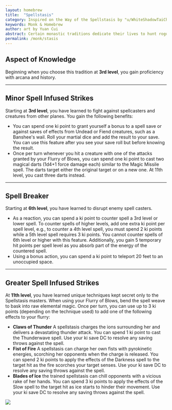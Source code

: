 ```yaml
---
layout: homebrew
title:  "Spellstasis"
category: Inspired on the Way of the Spellstasis by "u/WhiteShadowTaiChi" and on the Assassin from Diablo 2
keywords: Monk & Homebrew
author: art by Yuan Cui
abstract: Certain monastic traditions dedicate their lives to hunt rogue wizards who have made pacts with fiends or creatures from the lower planes. They live in meditation and draw their power from within, not from external forces that could easily mask demonic interference. To this end, they bask into small spell-like abilities and on honing the natural martial abilities of their bodies, both physical and mental. 
permalink: /monk/stasis
---
```




## Aspect of Knowledge


Beginning when you choose this tradition at **3rd level**, you gain proficiency with arcana and history.

___

## Minor Spell Infused Strikes

Starting at **3rd level**, you have learned to fight against spellcasters and creatures from other planes. You gain the following benefits:

* You can spend one ki point to grant yourself a bonus to a spell save or against saves of effects from Undead or Fiend creatures, such as a Banshee's wail. Roll your martial dice and add the result to your save. You can use this feature after you see your save roll but before knowing the result.
* Once per turn whenever you hit a creature with one of the attacks granted by your Flurry of Blows, you can spend one ki point to cast two magical darts (1d4+1 force damage each) similar to the Magic Missile spell. The darts target either the original target or on a new one. At 11th level, you cast three darts instead.


___

## Spell Breaker

Starting at **6th level**, you have learned to disrupt enemy spell casters.

* As a reaction, you can spend a ki point to counter spell a 3rd level or lower spell. To counter spells of higher levels, add one extra ki point per spell level, e.g., to counter a 4th level spell, you must spend 2 ki points while a 5th level spell requires 3 ki points. You cannot counter spells of 6th level or higher with this feature. Additionally, you gain 5 temporary hit points per spell level as you absorb part of the energy of the countered spell. 
* Using a bonus action, you can spend a ki point to teleport 20 feet to an unoccupied space.



___

## Greater Spell Infused Strikes

At **11th level**, you have learned unique techniques kept secret only to the Spellstasis masters. When using your Flurry of Blows, bend the spell weave to bask into raw elemental magic. Once per turn, you can use up to 3 ki points (depending on the technique used) to add one of the following effects to your flurry:

* **Claws of Thunder**  A spellstasis charges the ions surrounding her and delivers a devastating thunder attack. You can spend 1 ki point to cast the Thunderwave spell. Use your ki save DC to resolve any saving throws against the spell.
* **Fist of Fire**  A spellstasis can charge her own fists with pyrokinetic energies, scorching her opponents when the charge is released. You can spend 2 ki points to apply the effects of the Darkness spell to the target hit as the fire scorches your target senses. Use your ki save DC to resolve any saving throws against the spell.
* **Blades of Ice** the trained spellstasis can chill opponents with a vicious rake of her hands. You can spend 3 ki points to apply the effects of the Slow spell to the target hit as ice starts to hinder their movement. Use your ki save DC to resolve any saving throws against the spell.



<img
  src='https://i.pinimg.com/564x/1a/a3/d0/1aa3d05e2c2d773353915b57adcf9090.jpg'
  style='style=overflow: hidden; mix-blend-mode:multiply'/>